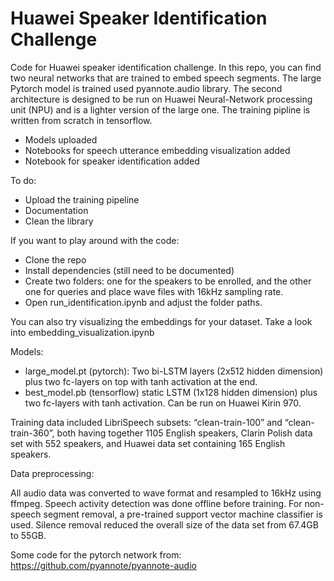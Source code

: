 # Huawei Speaker Identification Challenge

Code for Huawei speaker identification challenge. In this repo, you can find two neural networks that are
trained to embed speech segments. The large Pytorch model is trained used pyannote.audio library. The second architecture is designed to be
run on Huawei Neural-Network processing unit (NPU) and is a lighter version of the large one. The training pipline is written 
from scratch in tensorflow.

- Models uploaded
- Notebooks for speech utterance embedding visualization added
- Notebook for speaker identification added


To do:
- Upload the training pipeline
- Documentation
- Clean the library

If you want to play around with the code: 
  - Clone the repo
  - Install dependencies (still need to be documented)
  - Create two folders: one for the speakers to be enrolled, and the other one for queries and place wave files with 16kHz sampling rate.
  - Open run_identification.ipynb and adjust the folder paths.
 
 You can also try visualizing the embeddings for your dataset. Take a look into embedding_visualization.ipynb

Models:
- large_model.pt (pytorch):
  Two bi-LSTM layers (2x512 hidden dimension) plus two fc-layers on top with tanh activation at the end.
- best_model.pb (tensorflow)
  static LSTM (1x128 hidden dimension) plus two fc-layers with tanh activation. Can be run on Huawei Kirin 970.
  
Training data included LibriSpeech subsets: “clean-train-100” and “clean-train-360”, both having together 1105 English speakers, Clarin Polish data set with 552 speakers, and Huawei data set containing 165 English speakers. 

Data preprocessing:

All audio data was converted to wave format and resampled to 16kHz using ffmpeg. Speech activity detection was done offline before training. For non-speech segment removal, a pre-trained support vector machine classifier is used. Silence removal reduced the overall size of the data set from 67.4GB to 55GB. 

Some code for the pytorch network from:
https://github.com/pyannote/pyannote-audio
